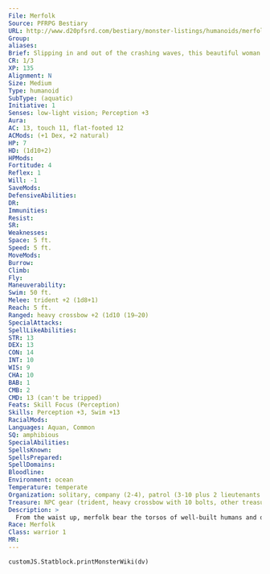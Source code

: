 ```yaml
---
File: Merfolk
Source: PFRPG Bestiary
URL: http://www.d20pfsrd.com/bestiary/monster-listings/humanoids/merfolk
Group: 
aliases: 
Brief: Slipping in and out of the crashing waves, this beautiful woman has the lower torso of a long, slender fish.
CR: 1/3
XP: 135
Alignment: N
Size: Medium
Type: humanoid
SubType: (aquatic)
Initiative: 1
Senses: low-light vision; Perception +3
Aura: 
AC: 13, touch 11, flat-footed 12
ACMods: (+1 Dex, +2 natural)
HP: 7
HD: (1d10+2)
HPMods: 
Fortitude: 4
Reflex: 1
Will: -1
SaveMods: 
DefensiveAbilities: 
DR: 
Immunities: 
Resist: 
SR: 
Weaknesses: 
Space: 5 ft.
Speed: 5 ft.
MoveMods: 
Burrow: 
Climb: 
Fly: 
Maneuverability: 
Swim: 50 ft.
Melee: trident +2 (1d8+1)
Reach: 5 ft.
Ranged: heavy crossbow +2 (1d10 (19–20)
SpecialAttacks: 
SpellLikeAbilities: 
STR: 13
DEX: 13
CON: 14
INT: 10
WIS: 9
CHA: 10
BAB: 1
CMB: 2
CMD: 13 (can't be tripped)
Feats: Skill Focus (Perception)
Skills: Perception +3, Swim +13
RacialMods: 
Languages: Aquan, Common
SQ: amphibious
SpecialAbilities: 
SpellsKnown: 
SpellsPrepared: 
SpellDomains: 
Bloodline: 
Environment: ocean
Temperature: temperate
Organization: solitary, company (2-4), patrol (3-10 plus 2 lieutenants of 3rd level and 1 leader of 3rd-6th level), or shoal (11-60 plus 1 sergeant of 3rd level per 20 adults, 5 lieutenants of 5th level, 3 captains of 7th level, and 8-12 dolphins)
Treasure: NPC gear (trident, heavy crossbow with 10 bolts, other treasure)
Description: >
  From the waist up, merfolk bear the torsos of well-built humans and delicate features reminiscent of elves and other humanoids tied to the natural world. A merfolk's lower body consists of the fins and tail of a great fish. Depending on the region, the scales of merfolk vary in hue, including gleaming silver, pale green, or even blue with stripes of yellow and crimson. Merfolk typically measure 6 to 8 feet in length and weigh over 200 pounds, with females being slightly smaller than males. Although amphibious, merfolk move only with difficulty on land and rarely wander more than a mile from sea. It is quite rare for a merfolk to make contact with a creature not of its kind. In fact, many go to great lengths to steer sailors away from their lands, even resorting to violence if necessary. Ancient accounts hint at merfolk protecting a terrible secret bound to the depths, and though no reports mention what this secret is, the lengths merfolk go to remain isolated from other races highlight the importance of this safeguard. While merfolk outwardly appear to be a beautiful and powerful race, some sages and seafarers whisper that degenerate and mutated merfolk roam the deepest, most isolated regions of the seas and oceans. Some evidence states that this offshoot fell to the worship of twisted and sinister powers lurking in the darkness below, while other theories include all merfolk in this sinister agenda, holding that even those merfolk who believe they control their own destinies are, in fact, merely unknowing puppets of a sinister and unknown master race deep under the sea. Merfolk Characters Merfolk are defined by their class levels-they do not possess racial Hit Dice. All merfolk have the following racial traits. +2 Dexterity, +2 Constitution, +2 Charisma: Merfolk are graceful, hale, and beautiful. +2 Natural Armor: Merfolk have tough skin. Aquatic: Merfolk are aquatic and can breathe water. Their land speed is 5 feet, but their swim speed is 50 feet. They are amphibious, but prefer not to spend long periods out of the water. Low-Light Vision: All merfolk have low-light vision. Languages: Merfolk begin play speaking Common and Aquan. Merfolk with high Intelligence scores can choose any of the following bonus Languages: Aboleth, Aklo, Draconic, Elven, Sahuagin, and Sylvan.
Race: Merfolk
Class: warrior 1
MR: 
---
```

```dataviewjs
customJS.Statblock.printMonsterWiki(dv)
```
